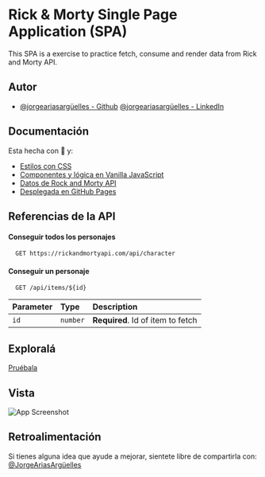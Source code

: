 # Rick & Morty Single Page Application (SPA)

This SPA is a exercise to practice fetch, consume and render data from Rick and Morty API.

## Autor

- [@jorgeariasargüelles - Github](https://github.com/jorgearguellles)
  [@jorgeariasargüelles - LinkedIn](https://www.linkedin.com/in/jorgeariasarguelles/)

## Documentación

Esta hecha con :green_heart: y:

- [Estilos con CSS](https://developer.mozilla.org/es/docs/Web/CSS)
- [Componentes y lógica en Vanilla JavaScript](https://es.reactjs.org)
- [Datos de Rock and Morty API](https://rickandmortyapi.com)
- [Desplegada en GitHub Pages](https://pages.github.com)

## Referencias de la API

#### Conseguir todos los personajes

```http
  GET https://rickandmortyapi.com/api/character
```

#### Conseguir un personaje

```http
  GET /api/items/${id}
```

| Parameter | Type     | Description                       |
| :-------- | :------- | :-------------------------------- |
| `id`      | `number` | **Required**. Id of item to fetch |

## Exploralá

[Pruébala](https://main.d32onoc11tul47.amplifyapp.com)

## Vista

![App Screenshot](https://github.com/jorgearguellles/weatherApp/blob/main/src/img/previewPAge.png)

## Retroalimentación

Si tienes alguna idea que ayude a mejorar, sientete libre de compartirla con: [@JorgeAriasArgüelles](https://www.linkedin.com/in/jorgeariasarguelles/)
